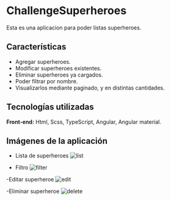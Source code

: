 # ChallengeSuperheroes

Esta es una aplicacion para poder listas superheroes.

## Características

- Agregar superheroes.
- Modificar superheroes existentes.
- Eliminar superheroes ya cargados.
- Poder filtrar por nombre.
- Visualizarlos mediante paginado, y en distintas cantidades.

## Tecnologías utilizadas

**Front-end:** Html, Scss, TypeScript, Angular, Angular material.<br>


## Imágenes de la aplicación

- Lista de superheroes
![list](https://github.com/user-attachments/assets/9067bca7-49f6-4943-9f47-1a11d1ae74ca)

- Filtro
![filter](https://github.com/user-attachments/assets/f10fea23-6f9e-41ee-9aeb-74c5044fd985)

-Editar superheroe
![edit](https://github.com/user-attachments/assets/bb8e024f-171b-450f-a0cb-0c7c265e5123)


-Eliminar superheroe
![delete](https://github.com/user-attachments/assets/0ad1df06-ecc0-41ba-85c2-73f3a932e702)


